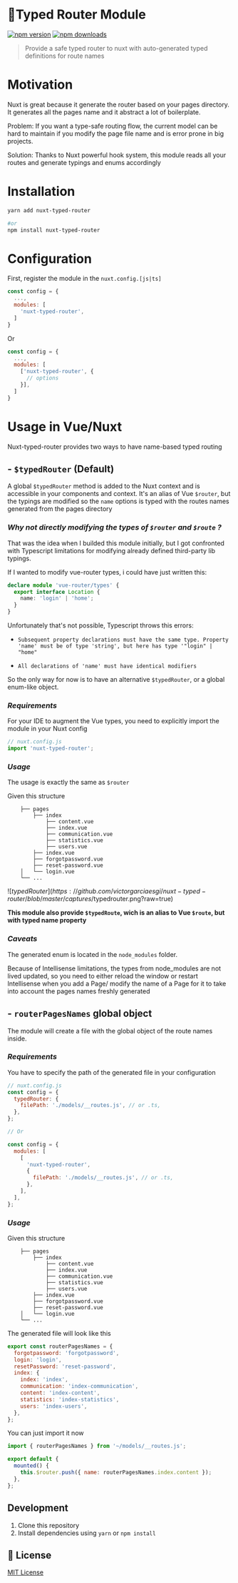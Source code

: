 # 🚦Typed Router Module

[![npm version][npm-version-src]][npm-version-href]
[![npm downloads][npm-downloads-src]][npm-downloads-href]

> Provide a safe typed router to nuxt with auto-generated typed definitions for route names

# Motivation

Nuxt is great because it generate the router based on your pages directory. It generates all the pages name and it abstract a lot of boilerplate.

Problem: If you want a type-safe routing flow, the current model can be hard to maintain if you modify the page file name and is error prone in big projects.

Solution: Thanks to Nuxt powerful hook system, this module reads all your routes and generate typings and enums accordingly

# Installation

```bash
yarn add nuxt-typed-router

#or
npm install nuxt-typed-router
```

# Configuration

First, register the module in the `nuxt.config.[js|ts]`

```javascript
const config = {
  ...,
  modules: [
    'nuxt-typed-router',
  ]
}
```

Or

```javascript
const config = {
  ...,
  modules: [
    ['nuxt-typed-router', {
      // options
    }],
  ]
}
```

# Usage in Vue/Nuxt

Nuxt-typed-router provides two ways to have name-based typed routing

## - `$typedRouter` (Default)

A global `$typedRouter` method is added to the Nuxt context and is accessible in your components and context. It's an alias of Vue `$router`, but the typings are modified so the `name` options is typed with the routes names generated from the pages directory

### _Why not directly modifying the types of `$router` and `$route` ?_

That was the idea when I builded this module initially, but I got confronted with Typescript limitations for modifying already defined third-party lib typings.

If I wanted to modify vue-router types, i could have just written this:

```typescript
declare module 'vue-router/types' {
  export interface Location {
    name: 'login' | 'home';
  }
}
```

Unfortunately that's not possible, Typescript throws this errors:

- `Subsequent property declarations must have the same type. Property 'name' must be of type 'string', but here has type '"login" | "home"`

- `All declarations of 'name' must have identical modifiers`

So the only way for now is to have an alternative `$typedRouter`, or a global enum-like object.

### _Requirements_

For your IDE to augment the Vue types, you need to explicitly import the module in your Nuxt config

```javascript
// nuxt.config.js
import 'nuxt-typed-router';
```

### _Usage_

The usage is exactly the same as `$router`

Given this structure

        ├── pages
            ├── index
                ├── content.vue
                ├── index.vue
                ├── communication.vue
                ├── statistics.vue
                ├── users.vue
            ├── index.vue
            ├── forgotpassword.vue
            ├── reset-password.vue
        │   └── login.vue
        └── ...

![$typedRouter](https://github.com/victorgarciaesgi/nuxt-typed-router/blob/master/captures/$typedrouter.png?raw=true)

**This module also provide `$typedRoute`, wich is an alias to Vue `$route`, but with typed name property**

### **_Caveats_**

The generated enum is located in the `node_modules` folder.

Because of Intellisense limitations, the types from node_modules are not lived updated, so you need to either reload the window or restart Intellisense when you add a Page/ modify the name of a Page for it to take into account the pages names freshly generated

## - `routerPagesNames` global object

The module will create a file with the global object of the route names inside.

### **_Requirements_**

You have to specify the path of the generated file in your configuration

```javascript
// nuxt.config.js
const config = {
  typedRouter: {
    filePath: './models/__routes.js', // or .ts,
  },
};

// Or

const config = {
  modules: [
    [
      'nuxt-typed-router',
      {
        filePath: './models/__routes.js', // or .ts,
      },
    ],
  ],
};
```

### _Usage_

Given this structure

        ├── pages
            ├── index
                ├── content.vue
                ├── index.vue
                ├── communication.vue
                ├── statistics.vue
                ├── users.vue
            ├── index.vue
            ├── forgotpassword.vue
            ├── reset-password.vue
        │   └── login.vue
        └── ...

The generated file will look like this

```javascript
export const routerPagesNames = {
  forgotpassword: 'forgotpassword',
  login: 'login',
  resetPassword: 'reset-password',
  index: {
    index: 'index',
    communication: 'index-communication',
    content: 'index-content',
    statistics: 'index-statistics',
    users: 'index-users',
  },
};
```

You can just import it now

```javascript
import { routerPagesNames } from '~/models/__routes.js';

export default {
  mounted() {
    this.$router.push({ name: routerPagesNames.index.content });
  },
};
```

## Development

1. Clone this repository
2. Install dependencies using `yarn` or `npm install`

## 📑 License

[MIT License](./LICENSE)

<!-- Badges -->

[npm-version-src]: https://img.shields.io/npm/v/nuxt-typed-router
[npm-version-href]: https://www.npmjs.com/package/nuxt-typed-router
[npm-downloads-src]: https://img.shields.io/npm/dt/nuxt-typed-router
[npm-downloads-href]: https://www.npmjs.com/package/nuxt-typed-router
